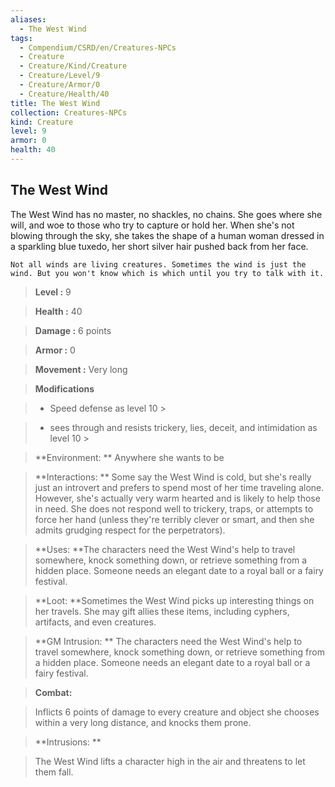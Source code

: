 ```yaml
---
aliases:
  - The West Wind
tags:
  - Compendium/CSRD/en/Creatures-NPCs
  - Creature
  - Creature/Kind/Creature
  - Creature/Level/9
  - Creature/Armor/0
  - Creature/Health/40
title: The West Wind
collection: Creatures-NPCs
kind: Creature
level: 9
armor: 0
health: 40
---
```

## The West Wind    
The West Wind has no master, no shackles, no chains. She goes where she will, and woe to those who try to capture or hold her. When she's not blowing through the sky, she takes the shape of a human woman dressed in a sparkling blue tuxedo, her short silver hair pushed back from her face.  
	Not all winds are living creatures. Sometimes the wind is just the wind. But you won't know which is which until you try to talk with it.    
  
    
> **Level :** 9    
> **Health :** 40    
> **Damage :** 6 points    
> **Armor :** 0    
> **Movement :** Very long    
> **Modifications**    
>- Speed defense as level 10 >  
>    
>- sees through and resists trickery, lies, deceit, and intimidation as level 10 >  
>    
> **Environment: ** Anywhere she wants to be    
> **Interactions: ** Some say the West Wind is cold, but she's really just an introvert and prefers to spend most of her time traveling alone. However, she's actually very warm hearted and is likely to help those in need. She does not respond well to trickery, traps, or attempts to force her hand (unless they're terribly clever or smart, and then she admits grudging respect for the perpetrators).    
> **Uses: **The characters need the West Wind's help to travel somewhere, knock something down, or retrieve something from a hidden place. Someone needs an elegant date to a royal ball or a fairy festival.    
> **Loot: **Sometimes the West Wind picks up interesting things on her travels. She may gift allies these items, including cyphers, artifacts, and even creatures.    
> **GM Intrusion: ** The characters need the West Wind's help to travel somewhere, knock something down, or retrieve something from a hidden place. Someone needs an elegant date to a royal ball or a fairy festival.    
  
> **Combat:**   
> Inflicts 6 points of damage to every creature and object she chooses within a very long distance, and knocks them prone.    
    
  
> **Intrusions: **   
> The West Wind lifts a character high in the air and threatens to let them fall.    
